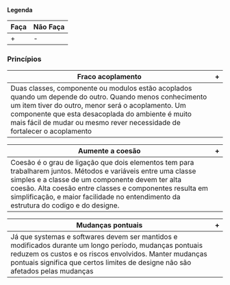 **Legenda**

| Faça | Não Faça |
| -- | -- |
| + | - |

### Princípios

| Fraco acoplamento | + |
| -- | -- |
| Duas classes, componente ou modulos estão acoplados quando um depende do outro. Quando menos conhecimento um item tiver do outro,  menor será o acoplamento. Um componente que esta desacoplada do ambiente é muito mais fácil de mudar ou mesmo rever necessidade de fortalecer o acoplamento|

| Aumente a coesão | + |
| -- | -- |
| Coesão é o grau de ligação que dois elementos tem para trabalharem juntos. Métodos e variáveis entre uma classe simples e a classe de um componente devem ter alta coesão. Alta coesão entre classes e componentes resulta em simplificação, e maior facilidade no entendimento da estrutura do codigo e do designe.|

| Mudanças pontuais | + |
| -- | -- |
| Já que systemas e softwares devem ser mantidos e modificados durante um longo período, mudanças pontuais reduzem os custos e os riscos envolvidos. Manter mudanças pontuais significa que certos limites de designe não são afetados pelas mudanças |
